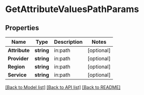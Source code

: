 # GetAttributeValuesPathParams

## Properties
Name | Type | Description | Notes
------------ | ------------- | ------------- | -------------
**Attribute** | **string** | in:path | [optional] 
**Provider** | **string** | in:path | [optional] 
**Region** | **string** | in:path | [optional] 
**Service** | **string** | in:path | [optional] 

[[Back to Model list]](../README.md#documentation-for-models) [[Back to API list]](../README.md#documentation-for-api-endpoints) [[Back to README]](../README.md)


